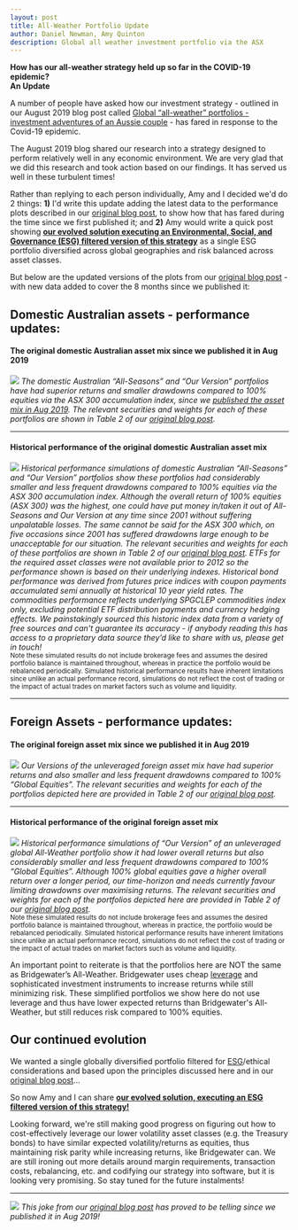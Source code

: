 ```yaml
---
layout: post
title: All-Weather Portfolio Update 
author: Daniel Newman, Amy Quinton
description: Global all weather investment portfolio via the ASX
---
```


<style>
p.comment {
background-color: #DBDBDB;
padding: 3px;
border: 2px black;
margin-left: 1px;
border-radius: 1px;
font-size: 12px
}
</style>

**How has our all-weather strategy held up so far in the COVID-19 epidemic?**<br> 
**An Update** 

A number of people have asked how our investment strategy - outlined in our August 2019 blog post called [Global “all-weather” portfolios - investment adventures of an Aussie couple][3] -  has fared in response to the Covid-19 epidemic.

The August 2019 blog shared our research into a strategy designed to perform relatively well in any economic environment. We are very glad that we did this research and took action based on our findings. It has served us well in these turbulent times!

Rather than replying to each person individually, Amy and I decided we'd do 2 things: **1)** I'd write this update adding the latest data to the performance plots described in our [original blog post][3], to show how that has fared during the time since we first published it; and **2)** Amy would write a quick post showing **[our evolved solution executing an Environmental, Social, and Governance (ESG) filtered version of this strategy][6]** as a single ESG portfolio diversified across global geographies and risk balanced across asset classes.

But below are the updated versions of the plots from our [original blog post][3] - with new data added to cover the 8 months since we published it: 

## Domestic Australian assets - performance updates:

#### The original domestic Australian asset mix since we published it in Aug 2019
![]({{"/images/AU-newDataOnly.png"|absolute_url}})
*The domestic Australian “All-Seasons” and “Our Version” portfolios have had superior returns and smaller drawdowns compared to 100% equities via the ASX 300 accumulation index, since we [published the asset mix in Aug 2019][3]. The relevant securities and weights for each of these portfolios are shown in Table 2 of our [original blog post][3].* 

***

#### Historical performance of the original domestic Australian asset mix 
![]({{"/images/AU-combo-updated.png"|absolute_url}})
*Historical performance simulations of domestic Australian “All-Seasons” and “Our Version” portfolios show these portfolios had considerably smaller and less frequent drawdowns compared to 100% equities via the ASX 300 accumulation index. Although the overall return of 100% equities (ASX 300) was the highest, one could have put money in/taken it out of All-Seasons and Our Version at any time since 2001 without suffering unpalatable losses. The same cannot be said for the ASX 300 which, on five occasions since 2001 has suffered drawdowns large enough to be unacceptable for our situation. The relevant securities and weights for each of these portfolios are shown in Table 2 of our [original blog post][3]. ETFs for the required asset classes were not available prior to 2012 so the performance shown is based on their underlying indexes. Historical bond performance was derived from futures price indices with coupon payments accumulated semi annually at historical 10 year yield rates. The commodities performance reflects underlying SPGCLEP commodities index only, excluding potential ETF distribution payments and currency hedging effects. We painstakingly sourced this historic index data from a variety of free sources and can't guarantee its accuracy - if anybody reading this has access to a proprietary data source they’d like to share with us, please get in touch!* <br>
<sub> Note these simulated results do not include brokerage fees and assumes the desired portfolio balance is maintained throughout, whereas in practice the portfolio would be rebalanced periodically. Simulated historical performance results have inherent limitations since unlike an actual performance record, simulations do not reflect the cost of trading or the impact of actual trades on market factors such as volume and liquidity. <sub>

***

## Foreign Assets - performance updates:

#### The original foreign asset mix since we published it in Aug 2019
![]({{"/images/Global-newDataOnly.png"|absolute_url}})
*Our Versions of the unleveraged foreign asset mix have had superior returns and also smaller and less frequent drawdowns compared to 100% “Global Equities”. The relevant securities and weights for each of the portfolios depicted here are provided in Table 2 of our [original blog post][3].*<br>

***

#### Historical performance of the original foreign asset mix
![]({{"/images/Global-combo-updated.png"|absolute_url}})
*Historical performance simulations of “Our Version” of an unleveraged global All-Weather portfolio show it had lower overall returns but also considerably smaller and less frequent drawdowns compared to 100% “Global Equities”. Although 100% global equities gave a higher overall return over a longer period, our time-horizon and needs currently favour limiting drawdowns over maximising returns. The relevant securities and weights for each of the portfolios depicted here are provided in Table 2 of our [original blog post][3].*<br>
<sub>Note these simulated results do not include brokerage fees and assumes the desired portfolio balance is maintained throughout, whereas in practice, the portfolio would be rebalanced periodically. Simulated historical performance results have inherent limitations since unlike an actual performance record, simulations do not reflect the cost of trading or the impact of actual trades on market factors such as volume and liquidity.<sub>

An important point to reiterate is that the portfolios here are NOT the same as Bridgewater’s All-Weather. Bridgewater uses cheap [leverage][5] and sophisticated investment instruments to increase returns while still minimizing risk. These simplified portfolios we show here do not use leverage and thus have lower expected returns than Bridgewater's All-Weather, but still reduces risk compared to 100% equities.

## Our continued evolution

We wanted a single globally diversified portfolio filtered for [ESG][4]/ethical considerations and based upon the principles discussed here and in our [original blog post][3]...

So now Amy and I can share **[our evolved solution, executing an ESG filtered version of this strategy!][6]** 

Looking forward, we're still making good progress on figuring out how to cost-effectively leverage our lower volatility asset classes (e.g. the Treasury bonds) to have similar expected volatility/returns as equities, thus maintaining risk parity while increasing returns, like Bridgewater can. We are still ironing out more details around margin requirements, transaction costs, rebalancing, etc. and codifying our strategy into software, but it is looking very promising. So stay tuned for the future instalments!

***

![]({{"/images/chair-lift.png"|absolute_url}}) *This joke from our [original blog post][3] has proved to be telling since we published it in Aug 2019!*


[1]: https://amyquinton.github.io/about/
[2]: https://dpnewman.com/
[3]: https://dpnewman.com/Global-All-weather-portfolios-investment-adventures-of-an-Aussie-couple/
[4]: https://www.investopedia.com/terms/e/environmental-social-and-governance-esg-criteria.asp
[5]: https://www.investopedia.com/terms/l/leverage.asp
[6]: https://amyquinton.github.io/global-esg-all-weather-via-asx/
